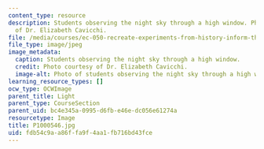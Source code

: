 ```yaml
---
content_type: resource
description: Students observing the night sky through a high window. Photo courtesy
  of Dr. Elizabeth Cavicchi.
file: /media/courses/ec-050-recreate-experiments-from-history-inform-the-future-from-the-past-galileo-january-iap-2010/fdb54c9aa86ffa9f4aa1fb716bd43fce_P1000546.jpg
file_type: image/jpeg
image_metadata:
  caption: Students observing the night sky through a high window.
  credit: Photo courtesy of Dr. Elizabeth Cavicchi.
  image-alt: Photo of students observing the night sky through a high window.
learning_resource_types: []
ocw_type: OCWImage
parent_title: Light
parent_type: CourseSection
parent_uid: bc4e345a-0995-d6fb-e46e-dc056e61274a
resourcetype: Image
title: P1000546.jpg
uid: fdb54c9a-a86f-fa9f-4aa1-fb716bd43fce
---
```

